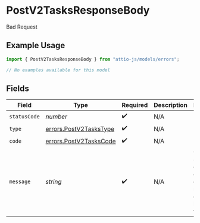 # PostV2TasksResponseBody

Bad Request

## Example Usage

```typescript
import { PostV2TasksResponseBody } from "attio-js/models/errors";

// No examples available for this model
```

## Fields

| Field                                                            | Type                                                             | Required                                                         | Description                                                      | Example                                                          |
| ---------------------------------------------------------------- | ---------------------------------------------------------------- | ---------------------------------------------------------------- | ---------------------------------------------------------------- | ---------------------------------------------------------------- |
| `statusCode`                                                     | *number*                                                         | :heavy_check_mark:                                               | N/A                                                              |                                                                  |
| `type`                                                           | [errors.PostV2TasksType](../../models/errors/postv2taskstype.md) | :heavy_check_mark:                                               | N/A                                                              |                                                                  |
| `code`                                                           | [errors.PostV2TasksCode](../../models/errors/postv2taskscode.md) | :heavy_check_mark:                                               | N/A                                                              |                                                                  |
| `message`                                                        | *string*                                                         | :heavy_check_mark:                                               | N/A                                                              | Only standard or custom object records can be linked to.         |
